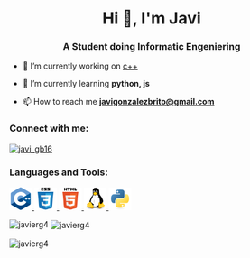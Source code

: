 <h1 align="center">Hi 👋, I'm Javi</h1>
<h3 align="center">A Student doing Informatic Engeniering</h3>


- 🔭 I’m currently working on [c++](https://github.com/JavierG4/Ayeda)

- 🌱 I’m currently learning **python, js**

- 📫 How to reach me **javigonzalezbrito@gmail.com**

<h3 align="left">Connect with me:</h3>
<p align="left">
<a href="https://instagram.com/javi_gb16" target="blank"><img align="center" src="https://raw.githubusercontent.com/rahuldkjain/github-profile-readme-generator/master/src/images/icons/Social/instagram.svg" alt="javi_gb16" height="30" width="40" /></a>
</p>

<h3 align="left">Languages and Tools:</h3>
<p align="left"> <a href="https://www.w3schools.com/cpp/" target="_blank" rel="noreferrer"> <img src="https://raw.githubusercontent.com/devicons/devicon/master/icons/cplusplus/cplusplus-original.svg" alt="cplusplus" width="40" height="40"/> </a> <a href="https://www.w3schools.com/css/" target="_blank" rel="noreferrer"> <img src="https://raw.githubusercontent.com/devicons/devicon/master/icons/css3/css3-original-wordmark.svg" alt="css3" width="40" height="40"/> </a> <a href="https://www.w3.org/html/" target="_blank" rel="noreferrer"> <img src="https://raw.githubusercontent.com/devicons/devicon/master/icons/html5/html5-original-wordmark.svg" alt="html5" width="40" height="40"/> </a> <a href="https://www.linux.org/" target="_blank" rel="noreferrer"> <img src="https://raw.githubusercontent.com/devicons/devicon/master/icons/linux/linux-original.svg" alt="linux" width="40" height="40"/> </a> <a href="https://www.python.org" target="_blank" rel="noreferrer"> <img src="https://raw.githubusercontent.com/devicons/devicon/master/icons/python/python-original.svg" alt="python" width="40" height="40"/> </a> </p>

<p><img align="left" src="https://github-readme-stats.vercel.app/api/top-langs?username=javierg4&show_icons=true&locale=en&layout=compact" alt="javierg4" /></p>

<p>&nbsp;<img align="center" src="https://github-readme-stats.vercel.app/api?username=javierg4&show_icons=true&locale=en" alt="javierg4" /></p>

<p><img align="center" src="https://github-readme-streak-stats.herokuapp.com/?user=javierg4&" alt="javierg4" /></p>
